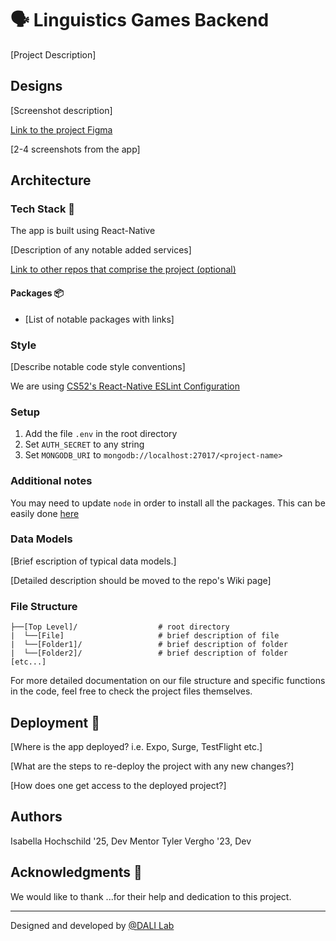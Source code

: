 # 🗣 Linguistics Games Backend

[Project Description]

## Designs
[Screenshot description]

[Link to the project Figma](https://apple.com)

[2-4 screenshots from the app]

## Architecture
### Tech Stack 🥞
The app is built using React-Native

[Description of any notable added services]

[Link to other repos that comprise the project (optional)](https://github.com/)

#### Packages 📦
* [List of notable packages with links]

### Style
[Describe notable code style conventions]

We are using [CS52's React-Native ESLint Configuration](https://gist.github.com/timofei7/c8df5cc69f44127afb48f5d1dffb6c84)

### Setup

1. Add the file `.env` in the root directory
2. Set `AUTH_SECRET` to any string
3. Set `MONGODB_URI` to `mongodb://localhost:27017/<project-name>`

### Additional notes

You may need to update `node` in order to install all the packages. This can be easily done [here](https://nodejs.org/en/)

### Data Models
[Brief escription of typical data models.]

[Detailed description should be moved to the repo's Wiki page]

### File Structure

```
├──[Top Level]/                  # root directory
|  └──[File]                     # brief description of file
|  └──[Folder1]/                 # brief description of folder 
|  └──[Folder2]/                 # brief description of folder
[etc...]
```

For more detailed documentation on our file structure and specific functions in the code, feel free to check the project files themselves.

## Deployment 🚀
[Where is the app deployed? i.e. Expo, Surge, TestFlight etc.]

[What are the steps to re-deploy the project with any new changes?]

[How does one get access to the deployed project?]

## Authors
Isabella Hochschild '25, Dev Mentor
Tyler Vergho '23, Dev

## Acknowledgments 🤝
We would like to thank ...for their help and dedication to this project.

---
Designed and developed by [@DALI Lab](https://github.com/dali-lab)